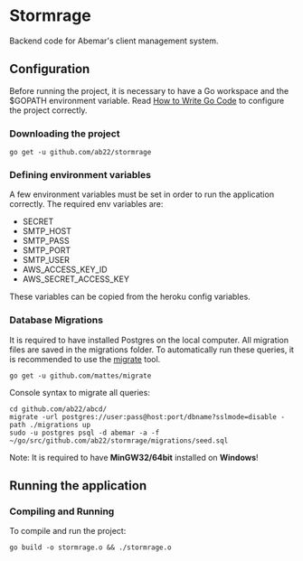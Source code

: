 # Stormrage

Backend code for Abemar's client management system.

## Configuration

Before running the project, it is necessary to have a Go workspace and the
$GOPATH environment variable. Read [How to Write Go Code](https://golang.org/doc/code.html)
to configure the project correctly.

### Downloading the project

```shell
go get -u github.com/ab22/stormrage
```

### Defining environment variables

A few environment variables must be set in order to run the application correctly.
The required env variables are:

- SECRET
- SMTP_HOST
- SMTP_PASS
- SMTP_PORT
- SMTP_USER
- AWS_ACCESS_KEY_ID
- AWS_SECRET_ACCESS_KEY

These variables can be copied from the heroku config variables.

### Database Migrations

It is required to have installed Postgres on the local computer. All migration
files are saved in the migrations folder. To automatically run these queries,
it is recommended to use the [migrate](https://github.com/mattes/migrate) tool.

```shell
go get -u github.com/mattes/migrate
```

Console syntax to migrate all queries:

```shell
cd github.com/ab22/abcd/
migrate -url postgres://user:pass@host:port/dbname?sslmode=disable -path ./migrations up
sudo -u postgres psql -d abemar -a -f ~/go/src/github.com/ab22/stormrage/migrations/seed.sql
```

Note: It is required to have **MinGW32/64bit** installed on **Windows**!

## Running the application

### Compiling and Running

To compile and run the project:

```shell
go build -o stormrage.o && ./stormrage.o
```
